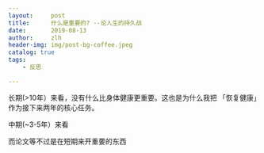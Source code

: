 ```yaml
---
layout:     post
title:      什么是重要的? --论人生的持久战
date:       2019-08-13
author:     zlh
header-img: img/post-bg-coffee.jpeg
catalog: true
tags:
    - 反思

---
```


长期(>10年）来看，没有什么比身体健康更重要。这也是为什么我把
「恢复健康」作为接下来两年的核心任务。

中期(~3-5年）来看

而论文等不过是在短期来开重要的东西
